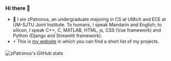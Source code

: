 ### Hi there 👋

- 🔭 I am zPatronus, an undergraduate majoring in CS at UMich and ECE at UM-SJTU Joint Institute. To humans, I speak Mandarin and English; to silicon, I speak C++, C, MATLAB, HTML, js, CSS (Vue framework) and Python (Django and Streamlit framework).
- ⚡ This is [my website](https://zpatronus.top/) in which you can find a short list of my projects.

![zPatronus's GitHub stats](https://github-readme-stats.vercel.app/api?username=zijunhz&count_private=true&show_icons=true&theme=dark)

<!--
**zijunhz/zijunhz** is a ✨ _special_ ✨ repository because its `README.md` (this file) appears on your GitHub profile.

Here are some ideas to get you started:

- 🔭 I’m currently working on ...
- 🌱 I’m currently learning ...
- 👯 I’m looking to collaborate on ...
- 🤔 I’m looking for help with ...
- 💬 Ask me about ...
- 📫 How to reach me: ...
- 😄 Pronouns: ...
- ⚡ Fun fact: ...
-->
